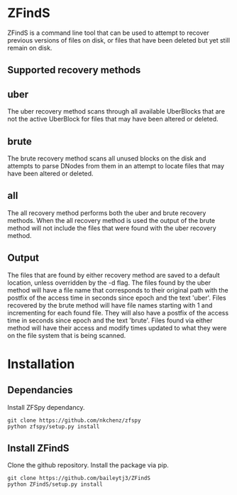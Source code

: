 # ZFindS

ZFindS is a command line tool that can be used to attempt to recover previous
versions of files on disk, or files that have been deleted but yet still remain
on disk.

## Supported recovery methods

uber
------
The uber recovery method scans through all available UberBlocks that
are not the active UberBlock for files that may have been altered or
deleted.

brute
-----
The brute recovery method scans all unused blocks on the disk and
attempts to parse DNodes from them in an attempt to locate files that
may have been altered or deleted.

all
-----
The all recovery method performs both the uber and brute recovery
methods. When the all recovery method is used the output of the brute
method will not include the files that were found with the uber
recovery method.

## Output

The files that are found by either recovery method are saved to a default
location, unless overridden by the -d flag. The files found by the uber method
will have a file name that corresponds to their original path with the postfix
of the access time in seconds since epoch and the text 'uber'. Files recovered
by the brute method will have file names starting with 1 and incrementing for
each found file.  They will also have a postfix of the access time in seconds
since epoch and the text 'brute'. Files found via either method will have their
access and modify times updated to what they were on the file system that is
being scanned.

# Installation

## Dependancies

Install ZFSpy dependancy.

    git clone https://github.com/nkchenz/zfspy
    python zfspy/setup.py install

## Install ZFindS

Clone the github repository.
Install the package via pip.

    git clone https://github.com/baileytj3/ZFindS
    python ZFindS/setup.py install

